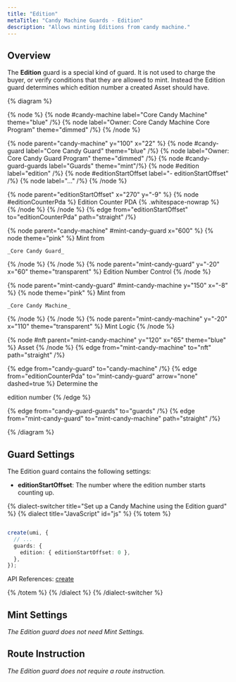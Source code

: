 ```yaml
---
title: "Edition"
metaTitle: "Candy Machine Guards - Edition"
description: "Allows minting Editions from candy machine."
---
```


## Overview

The **Edition** guard is a special kind of guard. It is not used to charge the buyer, or verify conditions that they are allowed to mint. Instead the Edition guard determines which edition number a created Asset should have. 

{% diagram  %}

{% node %}
{% node #candy-machine label="Core Candy Machine" theme="blue" /%}
{% node label="Owner: Core Candy Machine Core Program" theme="dimmed" /%}
{% /node %}

{% node parent="candy-machine" y="100" x="22" %}
{% node #candy-guard label="Core Candy Guard" theme="blue" /%}
{% node label="Owner: Core Candy Guard Program" theme="dimmed" /%}
{% node #candy-guard-guards label="Guards" theme="mint"/%}
{% node #edition label="edition" /%}
{% node #editionStartOffset label="- editionStartOffset" /%}
{% node label="..." /%}
{% /node %}

{% node parent="editionStartOffset" x="270" y="-9"  %}
{% node #editionCounterPda %}
Edition Counter PDA {% .whitespace-nowrap %}
{% /node %}
{% /node %}
{% edge from="editionStartOffset" to="editionCounterPda" path="straight" /%}

{% node parent="candy-machine" #mint-candy-guard x="600" %}
  {% node theme="pink" %}
    Mint from

    _Core Candy Guard_
  {% /node %}
{% /node %}
{% node parent="mint-candy-guard" y="-20" x="60" theme="transparent" %}
  Edition Number Control
{% /node %}

{% node parent="mint-candy-guard" #mint-candy-machine y="150" x="-8" %}
  {% node theme="pink" %}
    Mint from 
    
    _Core Candy Machine_
  {% /node %}
{% /node %}
{% node parent="mint-candy-machine" y="-20" x="110" theme="transparent" %}
  Mint Logic
{% /node %}

{% node #nft parent="mint-candy-machine" y="120" x="65" theme="blue" %}
  Asset
{% /node %}
{% edge from="mint-candy-machine" to="nft" path="straight" /%}

{% edge from="candy-guard" to="candy-machine" /%}
{% edge from="editionCounterPda" to="mint-candy-guard" arrow="none" dashed=true %}
Determine the 

edition number
{% /edge %}

{% edge from="candy-guard-guards" to="guards" /%}
{% edge from="mint-candy-guard" to="mint-candy-machine" path="straight" /%}

{% /diagram %}

## Guard Settings

The Edition guard contains the following settings:

- **editionStartOffset**: The number where the edition number starts counting up.

{% dialect-switcher title="Set up a Candy Machine using the Edition guard" %}
{% dialect title="JavaScript" id="js" %}
{% totem %}

```ts

create(umi, {
  // ...
  guards: {
    edition: { editionStartOffset: 0 },
  },
});
```

API References: [create](https://mpl-core-candy-machine-js-docs.vercel.app/functions/create.html)

{% /totem %}
{% /dialect %}
{% /dialect-switcher %}

## Mint Settings

_The Edition guard does not need Mint Settings._

## Route Instruction

_The Edition guard does not require a route instruction._
